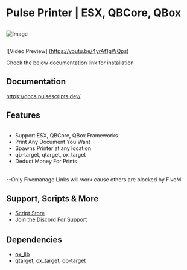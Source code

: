 # Pulse Printer | ESX, QBCore, QBox

##
![Image](https://imgur.com/NBu8gJD)

##
![Video Preview] (https://youtu.be/4yrAf1gWQps)

Check the below documentation link for installation
## Documentation
https://docs.pulsescripts.dev/
##

## Features
######
- Support ESX, QBCore, QBox Frameworks
- Print Any Document You Want
- Spawns Printer at any location
- qb-target, qtarget, ox_target
- Deduct Money For Prints

######

##
--Only Fivemanage Links will work cause others are blocked by FiveM
##
## Support, Scripts & More
- [Script Store](https://pulsescripts.tebex.io/)
- [Join the Discord For Support](https://discord.gg/c6gXmtEf3H)
######

## Dependencies
- [ox_lib](https://github.com/overextended/ox_lib/releases)
- [qtarget](https://github.com/overextended/qtarget.git), [ox_target](https://github.com/overextended/ox_target/releases), [qb-target](https://github.com/qbcore-framework/qb-target)
##